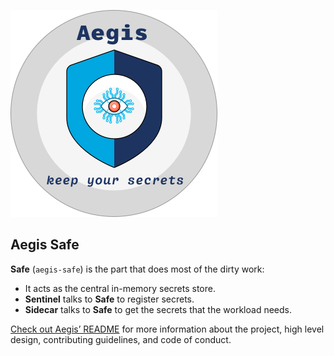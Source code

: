 ![Aegis](assets/aegis-banner.png "Aegis")

## Aegis Safe

**Safe** (`aegis-safe`) is the part that does most of the dirty work:

* It acts as the central in-memory secrets store.
* **Sentinel** talks to **Safe** to register secrets.
* **Sidecar** talks to **Safe** to get the secrets that the workload needs.

[Check out Aegis’ README][aegis-readme] for more information about the project,
high level design, contributing guidelines, and code of conduct.

[aegis]: https://github.com/zerotohero-dev/aegis "Aegis"
[aegis-readme]: https://github.com/zerotohero-dev/aegis/blob/main/README.md "Aegis README"
